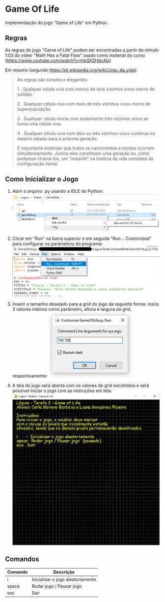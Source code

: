 # Game Of Life
Implementação do jogo "Game of Life" em Python.


## Regras
As regras do jogo "Game of Life" podem ser encontradas a partir do minuto 1:03 do vídeo "Math Has a Fatal Flaw" usado como material do curso (https://www.youtube.com/watch?v=HeQX2HjkcNo)

Em resumo (segundo https://pt.wikipedia.org/wiki/Jogo_da_vida):
> As regras são simples e elegantes:
> 
> 1 . Qualquer célula viva com menos de dois vizinhos vivos morre de solidão.
> 
> 2 . Qualquer célula viva com mais de três vizinhos vivos morre de superpopulação.
> 
> 3 . Qualquer célula morta com exatamente três vizinhos vivos se torna uma célula viva.
> 
> 4 . Qualquer célula viva com dois ou três vizinhos vivos continua no mesmo estado para a próxima geração.
> 
> É importante entender que todos os nascimentos e mortes ocorrem simultaneamente. Juntos eles constituem uma geração ou, como podemos chamá-los, um "instante" na história da vida completa da configuração inicial.


## Como Inicializar o Jogo
1. Abrir o arquivo .py usando a IDLE do Python:
![alt text](https://github.com/carlamoreeno/GameOfLife/blob/main/imagensTutorial/imagem1.png?raw=true)

2. Clicar em "Run" na barra superior e em seguida "Run... Customized" para configurar os parâmetros do programa:
![alt text](https://github.com/carlamoreeno/GameOfLife/blob/main/imagensTutorial/imagem2.png?raw=true)

3. Inserir o tamanho desejado para a grid do jogo da seguinte forma: insira 2 valores inteiros como parâmetro, altura e largura da grid, respectivamente:
![alt text](https://github.com/carlamoreeno/GameOfLife/blob/main/imagensTutorial/imagem3.png?raw=true)

4. A tela do jogo será aberta com os valores de grid escolhidos e será possível iniciar o jogo com as instruções em tela:
![alt text](https://github.com/carlamoreeno/GameOfLife/blob/main/imagensTutorial/imagem4.png?raw=true)


## Comandos
| Comando | Descrição |
| ------- | ------------- |
| i       | Inicializar o jogo aleatoriamente |
| space   | Rodar jogo / Pausar jogo |
| esc     | Sair  |
